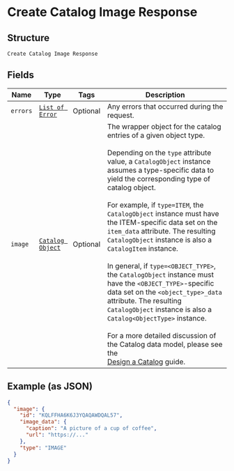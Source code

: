 
# Create Catalog Image Response

## Structure

`Create Catalog Image Response`

## Fields

| Name | Type | Tags | Description |
|  --- | --- | --- | --- |
| `errors` | [`List of Error`](../../doc/models/error.md) | Optional | Any errors that occurred during the request. |
| `image` | [`Catalog Object`](../../doc/models/catalog-object.md) | Optional | The wrapper object for the catalog entries of a given object type.<br><br>Depending on the `type` attribute value, a `CatalogObject` instance assumes a type-specific data to yield the corresponding type of catalog object.<br><br>For example, if `type=ITEM`, the `CatalogObject` instance must have the ITEM-specific data set on the `item_data` attribute. The resulting `CatalogObject` instance is also a `CatalogItem` instance.<br><br>In general, if `type=<OBJECT_TYPE>`, the `CatalogObject` instance must have the `<OBJECT_TYPE>`-specific data set on the `<object_type>_data` attribute. The resulting `CatalogObject` instance is also a `Catalog<ObjectType>` instance.<br><br>For a more detailed discussion of the Catalog data model, please see the<br>[Design a Catalog](../../https://developer.squareup.com/docs/catalog-api/design-a-catalog) guide. |

## Example (as JSON)

```json
{
  "image": {
    "id": "KQLFFHA6K6J3YQAQAWDQAL57",
    "image_data": {
      "caption": "A picture of a cup of coffee",
      "url": "https://..."
    },
    "type": "IMAGE"
  }
}
```

